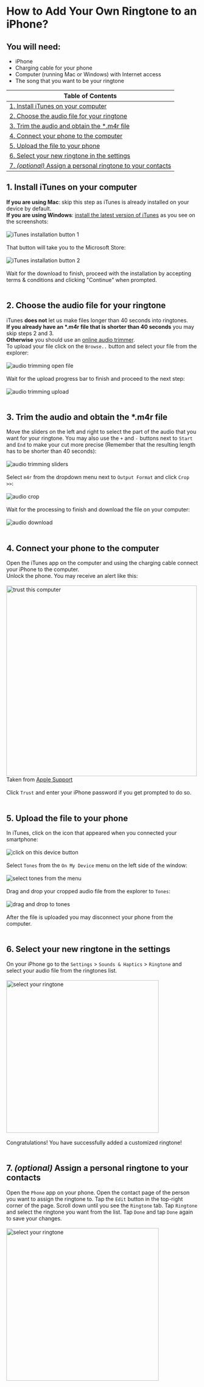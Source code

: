 # How to Add Your Own Ringtone to an iPhone?
## You will need:
* iPhone 
* Charging cable for your phone
* Computer (running Mac or Windows) with Internet access
* The song that you want to be your ringtone

| Table of Contents |
| --- |
| [1. Install iTunes on your computer](#1-install-itunes-on-your-computer) |
| [2. Choose the audio file for your ringtone](#2-choose-the-audio-file-for-your-ringtone) |
| [3. Trim the audio and obtain the \*.m4r file](#3-trim-the-audio-and-obtain-the-m4r-file) |
| [4. Connect your phone to the computer](#4-connect-your-phone-to-the-computer) |
| [5. Upload the file to your phone](#5-upload-the-file-to-your-phone) |
| [6. Select your new ringtone in the settings](#6-select-your-new-ringtone-in-the-settings) |
| [7. _(optional)_ Assign a personal ringtone to your contacts](#7-optional-assign-a-personal-ringtone-to-your-contacts) |

## **1. Install iTunes on your computer**
**If you are using Mac**: skip this step as iTunes is already installed on your device by default.
<br>
**If you are using Windows**: [install the latest version of iTunes](https://www.microsoft.com/en-us/p/itunes/9pb2mz1zmb1s "Install iTunes") as you see on the screenshots:
<br>
<br>
![iTunes installation button 1](../assets/step_1_1.jpg "iTunes installation button")
<br>
<br>
That button will take you to the Microsoft Store:
<br>
<br>
![iTunes installation button 2](../assets/step_1_2.jpg "iTunes installation button")
<br>
<br>
Wait for the download to finish, proceed with the installation by accepting terms & conditions and clicking "Continue" when prompted.
<br>
<br>

## **2. Choose the audio file for your ringtone**
iTunes **does not** let us make files longer than 40 seconds into ringtones.
<br>
**If you already have an \*.m4r file that is shorter than 40 seconds** you may skip steps 2 and 3.
<br>
**Otherwise** you should use an [online audio trimmer](https://audiotrimmer.com "Online Audio Trimmer").
<br>
To upload your file click on the `Browse..` button and select your file from the explorer:
<br>
<br>
![audio trimming open file](../assets/step_2_1.jpg "Audio Trimming open file")
<br>
<br>
Wait for the upload progress bar to finish and proceed to the next step:
<br>
<br>
![audio trimming upload](../assets/step_2_2.jpg "Audio Trimming Upload")
<br>
<br>

## **3. Trim the audio and obtain the \*.m4r file**
Move the sliders on the left and right to select the part of the audio that you want for your ringtone. You may also use the `+` and `-` buttons next to `Start` and `End` to make your cut more precise (Remember that the resulting length has to be shorter than 40 seconds):
<br>
<br>
![audio trimming sliders](../assets/step_3_1.gif "Audio Trimming Sliders")
<br>
<br>
Select `m4r` from the dropdown menu next to `Output Format` and click `Crop >>`:
<br>
<br>
![audio crop](../assets/step_3_2.gif "Audio Crop")
<br>
<br>
Wait for the processing to finish and download the file on your computer:
<br>
<br>
![audio download](../assets/step_3_3.jpg "Audio Download")
<br>
<br>

## **4. Connect your phone to the computer**
Open the iTunes app on the computer and using the charging cable connect your iPhone to the computer.
<br>
Unlock the phone. You may receive an alert like this:
<br>
<br>
<img src="https://support.apple.com/library/content/dam/edam/applecare/images/en_US/iOS/ios13-iphone-xs-home-trust-computer-alert.jpg" alt="trust this computer" width="500">
<br>
Taken from [Apple Support](https://support.apple.com/en-us/HT202778 "Apple Support")
<br>
<br>
Click `Trust` and enter your iPhone password if you get prompted to do so.
<br>
<br>

## **5. Upload the file to your phone**
In iTunes, click on the icon that appeared when you connected your smartphone:
<br>
<br>
![click on this device button](../assets/step_5_1.jpg "Click On This Device Button")
<br>
<br>
Select `Tones` from the `On My Device` menu on the left side of the window:
<br>
<br>
![select tones from the menu](../assets/step_5_2.jpg "Select Tones from the Menu")
<br>
<br>
Drag and drop your cropped audio file from the explorer to `Tones`:
<br>
<br>
![drag and drop to tones](../assets/step_5_3.gif "Drag and Drop to Tones")
<br>
<br>
After the file is uploaded you may disconnect your phone from the computer.
<br>
<br>

## **6. Select your new ringtone in the settings**
On your iPhone go to the `Settings` > `Sounds & Haptics` > `Ringtone` and select your audio file from the ringtones list.
<br>
<br>
<img src="../assets/step_6_1.gif" alt="select your ringtone" width="400">
<br>
<br>
Congratulations! You have successfully added a customized ringtone!
<br>
<br>

## **7. _(optional)_ Assign a personal ringtone to your contacts**
Open the `Phone` app on your phone. Open the contact page of the person you want to assign the ringtone to. Tap the `Edit` button in the top-right corner of the page. Scroll down until you see the `Ringtone` tab. Tap `Ringtone` and select the ringtone you want from the list. Tap `Done` and tap `Done` again to save your changes.
<br>
<br>
<img src="../assets/step_7_1.gif" alt="select your ringtone" width="400">
<br>
<br>